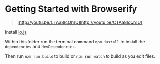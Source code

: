# Getting Started with Browserify

> [http://youtu.be/CTAa8IcQh1U](http://youtu.be/CTAa8IcQh1U)

Install [io.js](https://iojs.org/en/index.html).

Within this folder run the terminal command `npm install` to install the
`dependencies` and `devDependencies`.

Then run `npm run build` to build or `npm run watch` to build as you edit files.
